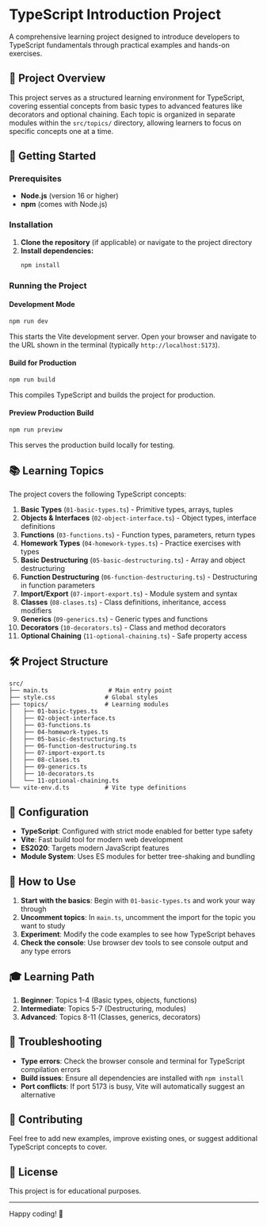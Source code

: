 # TypeScript Introduction Project

A comprehensive learning project designed to introduce developers to TypeScript fundamentals through practical examples and hands-on exercises.

## 🎯 Project Overview

This project serves as a structured learning environment for TypeScript, covering essential concepts from basic types to advanced features like decorators and optional chaining. Each topic is organized in separate modules within the `src/topics/` directory, allowing learners to focus on specific concepts one at a time.

## 🚀 Getting Started

### Prerequisites

- **Node.js** (version 16 or higher)
- **npm** (comes with Node.js)

### Installation

1. **Clone the repository** (if applicable) or navigate to the project directory
2. **Install dependencies:**
   ```bash
   npm install
   ```

### Running the Project

#### Development Mode
```bash
npm run dev
```
This starts the Vite development server. Open your browser and navigate to the URL shown in the terminal (typically `http://localhost:5173`).

#### Build for Production
```bash
npm run build
```
This compiles TypeScript and builds the project for production.

#### Preview Production Build
```bash
npm run preview
```
This serves the production build locally for testing.

## 📚 Learning Topics

The project covers the following TypeScript concepts:

1. **Basic Types** (`01-basic-types.ts`) - Primitive types, arrays, tuples
2. **Objects & Interfaces** (`02-object-interface.ts`) - Object types, interface definitions
3. **Functions** (`03-functions.ts`) - Function types, parameters, return types
4. **Homework Types** (`04-homework-types.ts`) - Practice exercises with types
5. **Basic Destructuring** (`05-basic-destructuring.ts`) - Array and object destructuring
6. **Function Destructuring** (`06-function-destructuring.ts`) - Destructuring in function parameters
7. **Import/Export** (`07-import-export.ts`) - Module system and syntax
8. **Classes** (`08-clases.ts`) - Class definitions, inheritance, access modifiers
9. **Generics** (`09-generics.ts`) - Generic types and functions
10. **Decorators** (`10-decorators.ts`) - Class and method decorators
11. **Optional Chaining** (`11-optional-chaining.ts`) - Safe property access

## 🛠️ Project Structure

```
src/
├── main.ts                 # Main entry point
├── style.css              # Global styles
├── topics/                # Learning modules
│   ├── 01-basic-types.ts
│   ├── 02-object-interface.ts
│   ├── 03-functions.ts
│   ├── 04-homework-types.ts
│   ├── 05-basic-destructuring.ts
│   ├── 06-function-destructuring.ts
│   ├── 07-import-export.ts
│   ├── 08-clases.ts
│   ├── 09-generics.ts
│   ├── 10-decorators.ts
│   └── 11-optional-chaining.ts
└── vite-env.d.ts          # Vite type definitions
```

## 🔧 Configuration

- **TypeScript**: Configured with strict mode enabled for better type safety
- **Vite**: Fast build tool for modern web development
- **ES2020**: Targets modern JavaScript features
- **Module System**: Uses ES modules for better tree-shaking and bundling

## 📖 How to Use

1. **Start with the basics**: Begin with `01-basic-types.ts` and work your way through
2. **Uncomment topics**: In `main.ts`, uncomment the import for the topic you want to study
3. **Experiment**: Modify the code examples to see how TypeScript behaves
4. **Check the console**: Use browser dev tools to see console output and any type errors

## 🎓 Learning Path

1. **Beginner**: Topics 1-4 (Basic types, objects, functions)
2. **Intermediate**: Topics 5-7 (Destructuring, modules)
3. **Advanced**: Topics 8-11 (Classes, generics, decorators)

## 🐛 Troubleshooting

- **Type errors**: Check the browser console and terminal for TypeScript compilation errors
- **Build issues**: Ensure all dependencies are installed with `npm install`
- **Port conflicts**: If port 5173 is busy, Vite will automatically suggest an alternative

## 📝 Contributing

Feel free to add new examples, improve existing ones, or suggest additional TypeScript concepts to cover.

## 📄 License

This project is for educational purposes.

---

Happy coding! 🚀
